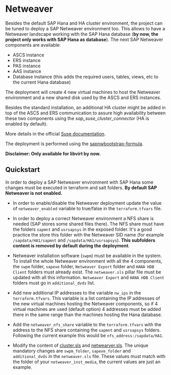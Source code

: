 # Netweaver

Besides the default SAP Hana and HA cluster environment, the project can be tuned to deploy a SAP Netweaver environment too. This allows to have a Netweaver landscape working with the SAP Hana database (**by now, the project only works with SAP Hana as database**). The next SAP Netweaver components are available:
- ASCS instance
- ERS instance
- PAS instance
- AAS instance
- Database instance (this adds the required users, tables, views, etc to the current Hana database)

The deployment will create 4 new virtual machines to host the Netweaver environment and a new shared disk used by the ASCS and ERS instances.

Besides the standard installation, an additional HA cluster might be added in top of the ASCS and ERS communication to assure high availability between these two components using the *sap_suse_cluster_connector* (HA is enabled by default).

More details in the official [Suse documentation](https://www.suse.com/media/white-paper/sap_netweaver_availability_cluster_740_setup_guide.pdf?_ga=2.211949268.1511104453.1571203291-1421744106.1546416539).

The deployment is performed using the [sapnwbootstrap-formula](https://github.com/SUSE/sapnwbootstrap-formula).

**Disclaimer: Only available for libvirt by now.**

## Quickstart

In order to deploy a SAP Netweaver environment with SAP Hana some changes must be executed in terraform and salt folders. **By default SAP Netweaver is not enabled.**

- In order to enable/disable the Netweaver deployment update the value of `netweaver_enabled` variable to true/false in the `terraform.tfvars` file.

- In order to deploy a correct Netweaver environment a NFS share is needed (SAP stores some shared files there). The NFS share must have the folders `sapmnt` and `usrsapsys` in the exposed folder. It's a good practice the store this folder with the Netweaver SID name (for example `/sapdata/HA1/sapmnt` and `/sapdata/HA1/usrsapsys`). **This subfolders content is removed by default during the deployment**.

- Netweaver installation software (`swpm`) must be available in the system. To install the whole Netweaver environment with all the 4 components, the `swpm` folder, `sapexe` folder, `Netweaver Export` folder and `HANA HDB Client` folders must already exist. The `netweaver.sls` pillar file must be updated with all this information. `Netweaver Export` and `HANA HDB Client` folders must go in `additional_dvds` list.

- Add new additional IP addresses to the variable `nw_ips` in the `terraform.tfvars`. This variable is a list containing the IP addresses of the new virtual machines hosting the Netweaver components, so if 4 virtual machines are used (default option) 4 addresses must be added there in the same range than the machines hosting the Hana database.

- Add the `netweaver_nfs_share` variable to the `terraform.tfvars` with the address to the NFS share containing the `sapmnt` and `usrsapsys` folders. Following the current example this would be `nfs_address:/sapdata/HA1`.

- Modify the content of [cluster.sls](salt/netweaver_node/files/pillar/cluster.sls) and [netwearver.sls](salt/netweaver_node/files/pillar/netwearver.sls). The unique mandatory changes are `swpm_folder`, `sapexe_folder` and `additional_dvds` in the `netweaver.sls` file. These values must match with the folder of your `netweaver_inst_media`, the current values are just an example.
